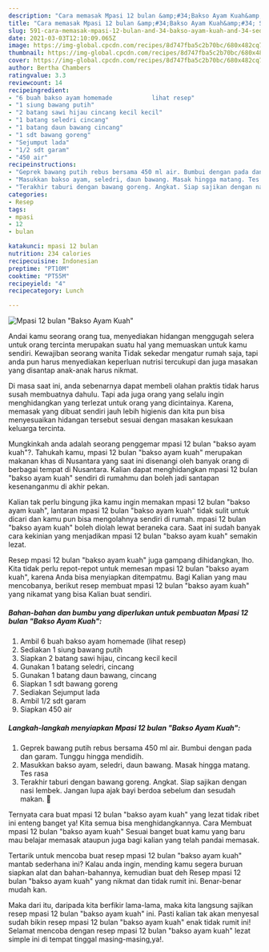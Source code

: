 ```yaml
---
description: "Cara memasak Mpasi 12 bulan &amp;#34;Bakso Ayam Kuah&amp;#34; Sederhana Untuk Jualan"
title: "Cara memasak Mpasi 12 bulan &amp;#34;Bakso Ayam Kuah&amp;#34; Sederhana Untuk Jualan"
slug: 591-cara-memasak-mpasi-12-bulan-and-34-bakso-ayam-kuah-and-34-sederhana-untuk-jualan
date: 2021-03-03T12:10:09.065Z
image: https://img-global.cpcdn.com/recipes/8d747fba5c2b70bc/680x482cq70/mpasi-12-bulan-bakso-ayam-kuah-foto-resep-utama.jpg
thumbnail: https://img-global.cpcdn.com/recipes/8d747fba5c2b70bc/680x482cq70/mpasi-12-bulan-bakso-ayam-kuah-foto-resep-utama.jpg
cover: https://img-global.cpcdn.com/recipes/8d747fba5c2b70bc/680x482cq70/mpasi-12-bulan-bakso-ayam-kuah-foto-resep-utama.jpg
author: Bertha Chambers
ratingvalue: 3.3
reviewcount: 14
recipeingredient:
- "6 buah bakso ayam homemade           lihat resep"
- "1 siung bawang putih"
- "2 batang sawi hijau cincang kecil kecil"
- "1 batang seledri cincang"
- "1 batang daun bawang cincang"
- "1 sdt bawang goreng"
- "Sejumput lada"
- "1/2 sdt garam"
- "450 air"
recipeinstructions:
- "Geprek bawang putih rebus bersama 450 ml air. Bumbui dengan pada dan garam. Tunggu hingga mendidih."
- "Masukkan bakso ayam, seledri, daun bawang. Masak hingga matang. Tes rasa"
- "Terakhir taburi dengan bawang goreng. Angkat. Siap sajikan dengan nasi lembek. Jangan lupa ajak bayi berdoa sebelum dan sesudah makan. 🥰"
categories:
- Resep
tags:
- mpasi
- 12
- bulan

katakunci: mpasi 12 bulan 
nutrition: 234 calories
recipecuisine: Indonesian
preptime: "PT10M"
cooktime: "PT55M"
recipeyield: "4"
recipecategory: Lunch

---
```



![Mpasi 12 bulan &#34;Bakso Ayam Kuah&#34;](https://img-global.cpcdn.com/recipes/8d747fba5c2b70bc/680x482cq70/mpasi-12-bulan-bakso-ayam-kuah-foto-resep-utama.jpg)

Andai kamu seorang orang tua, menyediakan hidangan menggugah selera untuk orang tercinta merupakan suatu hal yang memuaskan untuk kamu sendiri. Kewajiban seorang  wanita Tidak sekedar mengatur rumah saja, tapi anda pun harus menyediakan keperluan nutrisi tercukupi dan juga masakan yang disantap anak-anak harus nikmat.

Di masa  saat ini, anda sebenarnya dapat membeli olahan praktis tidak harus susah membuatnya dahulu. Tapi ada juga orang yang selalu ingin menghidangkan yang terlezat untuk orang yang dicintainya. Karena, memasak yang dibuat sendiri jauh lebih higienis dan kita pun bisa menyesuaikan hidangan tersebut sesuai dengan masakan kesukaan keluarga tercinta. 



Mungkinkah anda adalah seorang penggemar mpasi 12 bulan &#34;bakso ayam kuah&#34;?. Tahukah kamu, mpasi 12 bulan &#34;bakso ayam kuah&#34; merupakan makanan khas di Nusantara yang saat ini disenangi oleh banyak orang di berbagai tempat di Nusantara. Kalian dapat menghidangkan mpasi 12 bulan &#34;bakso ayam kuah&#34; sendiri di rumahmu dan boleh jadi santapan kesenanganmu di akhir pekan.

Kalian tak perlu bingung jika kamu ingin memakan mpasi 12 bulan &#34;bakso ayam kuah&#34;, lantaran mpasi 12 bulan &#34;bakso ayam kuah&#34; tidak sulit untuk dicari dan kamu pun bisa mengolahnya sendiri di rumah. mpasi 12 bulan &#34;bakso ayam kuah&#34; boleh diolah lewat beraneka cara. Saat ini sudah banyak cara kekinian yang menjadikan mpasi 12 bulan &#34;bakso ayam kuah&#34; semakin lezat.

Resep mpasi 12 bulan &#34;bakso ayam kuah&#34; juga gampang dihidangkan, lho. Kita tidak perlu repot-repot untuk memesan mpasi 12 bulan &#34;bakso ayam kuah&#34;, karena Anda bisa menyiapkan ditempatmu. Bagi Kalian yang mau mencobanya, berikut resep membuat mpasi 12 bulan &#34;bakso ayam kuah&#34; yang nikamat yang bisa Kalian buat sendiri.

<!--inarticleads1-->

##### Bahan-bahan dan bumbu yang diperlukan untuk pembuatan Mpasi 12 bulan &#34;Bakso Ayam Kuah&#34;:

1. Ambil 6 buah bakso ayam homemade           (lihat resep)
1. Sediakan 1 siung bawang putih
1. Siapkan 2 batang sawi hijau, cincang kecil kecil
1. Gunakan 1 batang seledri, cincang
1. Gunakan 1 batang daun bawang, cincang
1. Siapkan 1 sdt bawang goreng
1. Sediakan Sejumput lada
1. Ambil 1/2 sdt garam
1. Siapkan 450 air




<!--inarticleads2-->

##### Langkah-langkah menyiapkan Mpasi 12 bulan &#34;Bakso Ayam Kuah&#34;:

1. Geprek bawang putih rebus bersama 450 ml air. Bumbui dengan pada dan garam. Tunggu hingga mendidih.
1. Masukkan bakso ayam, seledri, daun bawang. Masak hingga matang. Tes rasa
1. Terakhir taburi dengan bawang goreng. Angkat. Siap sajikan dengan nasi lembek. Jangan lupa ajak bayi berdoa sebelum dan sesudah makan. 🥰




Ternyata cara buat mpasi 12 bulan &#34;bakso ayam kuah&#34; yang lezat tidak ribet ini enteng banget ya! Kita semua bisa menghidangkannya. Cara Membuat mpasi 12 bulan &#34;bakso ayam kuah&#34; Sesuai banget buat kamu yang baru mau belajar memasak ataupun juga bagi kalian yang telah pandai memasak.

Tertarik untuk mencoba buat resep mpasi 12 bulan &#34;bakso ayam kuah&#34; mantab sederhana ini? Kalau anda ingin, mending kamu segera buruan siapkan alat dan bahan-bahannya, kemudian buat deh Resep mpasi 12 bulan &#34;bakso ayam kuah&#34; yang nikmat dan tidak rumit ini. Benar-benar mudah kan. 

Maka dari itu, daripada kita berfikir lama-lama, maka kita langsung sajikan resep mpasi 12 bulan &#34;bakso ayam kuah&#34; ini. Pasti kalian tak akan menyesal sudah bikin resep mpasi 12 bulan &#34;bakso ayam kuah&#34; enak tidak rumit ini! Selamat mencoba dengan resep mpasi 12 bulan &#34;bakso ayam kuah&#34; lezat simple ini di tempat tinggal masing-masing,ya!.

